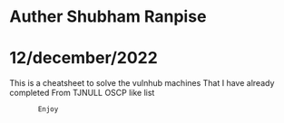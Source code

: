 
# Auther Shubham Ranpise


# 12/december/2022



This is a cheatsheet to solve the vulnhub machines
That I have already completed
From TJNULL OSCP like list

           
           Enjoy 

